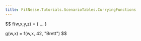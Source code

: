 ```yaml
---
title: FitNesse.Tutorials.ScenarioTables.CurryingFunctions
---
```

$$
f(w,x,y,z) = { ... }

g(w,x) = f(w,x, 42, "Brett") 
$$
 